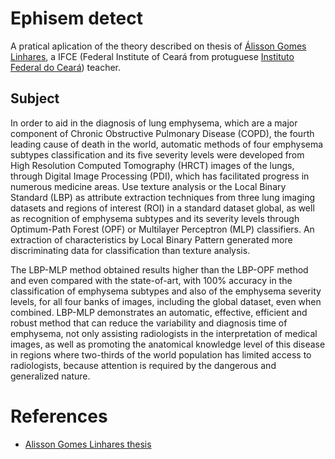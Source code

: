# Ephisem detect

A pratical aplication of the theory described on thesis of [Álisson Gomes Linhares](https://www.escavador.com/sobre/7621442/alisson-gomes-linhares), a IFCE (Federal Institute of Ceará from protuguese [Instituto Federal do Ceará](https://pt.wikipedia.org/wiki/Instituto_Federal_de_Educa%C3%A7%C3%A3o,_Ci%C3%AAncia_e_Tecnologia_do_Cear%C3%A1)) teacher.

## Subject

In order to aid in the diagnosis of lung emphysema, which are a major component of
Chronic Obstructive Pulmonary Disease (COPD), the fourth leading cause of death in
the world, automatic methods of four emphysema subtypes classification and its five
severity levels were developed from High Resolution Computed Tomography (HRCT)
images of the lungs, through Digital Image Processing (PDI), which has facilitated
progress in numerous medicine areas. Use texture analysis or the Local Binary
Standard (LBP) as attribute extraction techniques from three lung imaging datasets
and regions of interest (ROI) in a standard dataset global, as well as recognition of
emphysema subtypes and its severity levels through Optimum-Path Forest (OPF) or
Multilayer Perceptron (MLP) classifiers. An extraction of characteristics by Local
Binary Pattern generated more discriminating data for classification than texture
analysis.

The LBP-MLP method obtained results higher than the LBP-OPF method
and even compared with the state-of-art, with 100% accuracy in the classification of
emphysema subtypes and also of the emphysema severity levels, for all four banks of
images, including the global dataset, even when combined. LBP-MLP demonstrates
an automatic, effective, efficient and robust method that can reduce the variability and
diagnosis time of emphysema, not only assisting radiologists in the interpretation of
medical images, as well as promoting the anatomical knowledge level of this disease
in regions where two-thirds of the world population has limited access to radiologists,
because attention is required by the dangerous and generalized nature.

# References

- [Alisson Gomes Linhares thesis](http://repositorio.unilab.edu.br:8080/jspui/bitstream/123456789/737/1/%C3%81LISSON%20GOMES%20LINHARES%20DISSERTA%C3%87%C3%83O.pdf)
